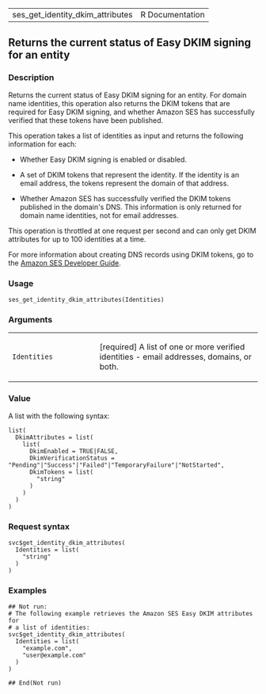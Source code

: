 <table style="width: 100%;">
<tbody>
<tr class="odd">
<td>ses_get_identity_dkim_attributes</td>
<td style="text-align: right;">R Documentation</td>
</tr>
</tbody>
</table>

## Returns the current status of Easy DKIM signing for an entity

### Description

Returns the current status of Easy DKIM signing for an entity. For
domain name identities, this operation also returns the DKIM tokens that
are required for Easy DKIM signing, and whether Amazon SES has
successfully verified that these tokens have been published.

This operation takes a list of identities as input and returns the
following information for each:

-   Whether Easy DKIM signing is enabled or disabled.

-   A set of DKIM tokens that represent the identity. If the identity is
    an email address, the tokens represent the domain of that address.

-   Whether Amazon SES has successfully verified the DKIM tokens
    published in the domain's DNS. This information is only returned for
    domain name identities, not for email addresses.

This operation is throttled at one request per second and can only get
DKIM attributes for up to 100 identities at a time.

For more information about creating DNS records using DKIM tokens, go to
the [Amazon SES Developer
Guide](https://docs.aws.amazon.com/ses/latest/dg/Welcome.html).

### Usage

    ses_get_identity_dkim_attributes(Identities)

### Arguments

<table>
<colgroup>
<col style="width: 35%" />
<col style="width: 65%" />
</colgroup>
<tbody>
<tr class="odd">
<td><code
id="ses_get_identity_dkim_attributes_:_Identities">Identities</code></td>
<td><p>[required] A list of one or more verified identities - email
addresses, domains, or both.</p></td>
</tr>
</tbody>
</table>

### Value

A list with the following syntax:

    list(
      DkimAttributes = list(
        list(
          DkimEnabled = TRUE|FALSE,
          DkimVerificationStatus = "Pending"|"Success"|"Failed"|"TemporaryFailure"|"NotStarted",
          DkimTokens = list(
            "string"
          )
        )
      )
    )

### Request syntax

    svc$get_identity_dkim_attributes(
      Identities = list(
        "string"
      )
    )

### Examples

    ## Not run: 
    # The following example retrieves the Amazon SES Easy DKIM attributes for
    # a list of identities:
    svc$get_identity_dkim_attributes(
      Identities = list(
        "example.com",
        "user@example.com"
      )
    )

    ## End(Not run)
